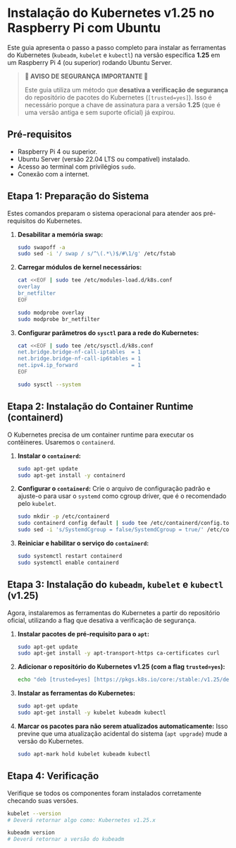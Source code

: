 # Instalação do Kubernetes v1.25 no Raspberry Pi com Ubuntu

Este guia apresenta o passo a passo completo para instalar as ferramentas do Kubernetes (`kubeadm`, `kubelet` e `kubectl`) na versão específica **1.25** em um Raspberry Pi 4 (ou superior) rodando Ubuntu Server.

> **🚨 AVISO DE SEGURANÇA IMPORTANTE 🚨**
>
> Este guia utiliza um método que **desativa a verificação de segurança** do repositório de pacotes do Kubernetes (`[trusted=yes]`). Isso é necessário porque a chave de assinatura para a versão **1.25** (que é uma versão antiga e sem suporte oficial) já expirou.
>> 
## Pré-requisitos

-   Raspberry Pi 4 ou superior.
-   Ubuntu Server (versão 22.04 LTS ou compatível) instalado.
-   Acesso ao terminal com privilégios `sudo`.
-   Conexão com a internet.

## Etapa 1: Preparação do Sistema

Estes comandos preparam o sistema operacional para atender aos pré-requisitos do Kubernetes.

1.  **Desabilitar a memória swap:**
    ```bash
    sudo swapoff -a
    sudo sed -i '/ swap / s/^\(.*\)$/#\1/g' /etc/fstab
    ```

2.  **Carregar módulos de kernel necessários:**
    ```bash
    cat <<EOF | sudo tee /etc/modules-load.d/k8s.conf
    overlay
    br_netfilter
    EOF

    sudo modprobe overlay
    sudo modprobe br_netfilter
    ```

3.  **Configurar parâmetros do `sysctl` para a rede do Kubernetes:**
    ```bash
    cat <<EOF | sudo tee /etc/sysctl.d/k8s.conf
    net.bridge.bridge-nf-call-iptables  = 1
    net.bridge.bridge-nf-call-ip6tables = 1
    net.ipv4.ip_forward                 = 1
    EOF

    sudo sysctl --system
    ```

## Etapa 2: Instalação do Container Runtime (containerd)

O Kubernetes precisa de um container runtime para executar os contêineres. Usaremos o `containerd`.

1.  **Instalar o `containerd`:**
    ```bash
    sudo apt-get update
    sudo apt-get install -y containerd
    ```

2.  **Configurar o `containerd`:**
    Crie o arquivo de configuração padrão e ajuste-o para usar o `systemd` como cgroup driver, que é o recomendado pelo `kubelet`.
    ```bash
    sudo mkdir -p /etc/containerd
    sudo containerd config default | sudo tee /etc/containerd/config.toml
    sudo sed -i 's/SystemdCgroup = false/SystemdCgroup = true/' /etc/containerd/config.toml
    ```

3.  **Reiniciar e habilitar o serviço do `containerd`:**
    ```bash
    sudo systemctl restart containerd
    sudo systemctl enable containerd
    ```

## Etapa 3: Instalação do `kubeadm`, `kubelet` e `kubectl` (v1.25)

Agora, instalaremos as ferramentas do Kubernetes a partir do repositório oficial, utilizando a flag que desativa a verificação de segurança.

1.  **Instalar pacotes de pré-requisito para o `apt`:**
    ```bash
    sudo apt-get update
    sudo apt-get install -y apt-transport-https ca-certificates curl
    ```

2.  **Adicionar o repositório do Kubernetes v1.25 (com a flag `trusted=yes`):**
    ```bash
    echo "deb [trusted=yes] [https://pkgs.k8s.io/core:/stable:/v1.25/deb/](https://pkgs.k8s.io/core:/stable:/v1.25/deb/) /" | sudo tee /etc/apt/sources.list.d/kubernetes.list
    ```

3.  **Instalar as ferramentas do Kubernetes:**
    ```bash
    sudo apt-get update
    sudo apt-get install -y kubelet kubeadm kubectl
    ```

4.  **Marcar os pacotes para não serem atualizados automaticamente:**
    Isso previne que uma atualização acidental do sistema (`apt upgrade`) mude a versão do Kubernetes.
    ```bash
    sudo apt-mark hold kubelet kubeadm kubectl
    ```

## Etapa 4: Verificação

Verifique se todos os componentes foram instalados corretamente checando suas versões.

```bash
kubelet --version
# Deverá retornar algo como: Kubernetes v1.25.x

kubeadm version
# Deverá retornar a versão do kubeadm
```
